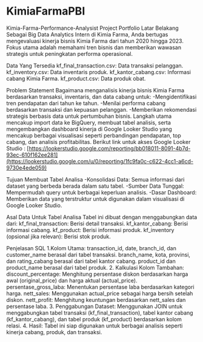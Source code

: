 # KimiaFarmaPBI

Kimia-Farma-Performance-Analysist
Project Portfolio
Latar Belakang
Sebagai Big Data Analytics Intern di Kimia Farma, Anda bertugas mengevaluasi kinerja bisnis Kimia Farma dari tahun 2020 hingga 2023. Fokus utama adalah memahami tren bisnis dan memberikan wawasan strategis untuk peningkatan performa operasional.

Data Yang Tersedia
kf_final_transaction.csv: Data transaksi pelanggan. kf_inventory.csv: Data inventaris produk. kf_kantor_cabang.csv: Informasi cabang Kimia Farma. kf_product.csv: Data produk obat.

Problem Statement
Bagaimana menganalisis kinerja bisnis Kimia Farma berdasarkan transaksi, inventaris, dan data cabang untuk: 
-Mengidentifikasi tren pendapatan dari tahun ke tahun. 
-Menilai performa cabang berdasarkan transaksi dan kepuasan pelanggan. 
-Memberikan rekomendasi strategis berbasis data untuk pertumbuhan bisnis. Langkah utama mencakup import data ke BigQuery, membuat tabel analisis, serta mengembangkan dashboard kinerja di Google Looker Studio yang mencakup berbagai visualisasi seperti perbandingan pendapatan, top cabang, dan analisis profitabilitas. 
Berikut link untuk akses Google Looker Studio : [https://lookerstudio.google.com/reporting/bb018011-8091-4b7d-93ec-610f162ee281](https://lookerstudio.google.com/u/0/reporting/1fc9fa0c-c622-4cc1-a6cd-9730e4ede059)

Tujuan Membuat Tabel Analisa
-Konsolidasi Data: Semua informasi dari dataset yang berbeda berada dalam satu tabel. -Sumber Data Tunggal: Mempermudah query untuk berbagai keperluan analisis. -Dasar Dashboard: Memberikan data yang terstruktur untuk digunakan dalam visualisasi di Google Looker Studio.

Asal Data Untuk Tabel Analisa
Tabel ini dibuat dengan menggabungkan data dari: kf_final_transaction: Berisi detail transaksi. kf_kantor_cabang: Berisi informasi cabang. kf_product: Berisi informasi produk. kf_inventory (opsional jika relevan): Berisi stok produk.

Penjelasan SQL
1.Kolom Utama: transaction_id, date, branch_id, dan customer_name berasal dari tabel transaksi. branch_name, kota, provinsi, dan rating_cabang berasal dari tabel kantor cabang. product_id dan product_name berasal dari tabel produk. 2. Kalkulasi Kolom Tambahan: discount_percentage: Menghitung persentase diskon berdasarkan harga awal (original_price) dan harga aktual (actual_price). persentase_gross_laba: Menentukan persentase laba berdasarkan kategori harga. nett_sales: Menggunakan actual_price sebagai harga bersih setelah diskon. nett_profit: Menghitung keuntungan berdasarkan nett_sales dan persentase laba. 3. Penggabungan Dataset: Menggunakan JOIN untuk menggabungkan tabel transaksi (kf_final_transaction), tabel kantor cabang (kf_kantor_cabang), dan tabel produk (kf_product) berdasarkan kolom relasi. 4. Hasil: Tabel ini siap digunakan untuk berbagai analisis seperti kinerja cabang, produk, dan transaksi.
